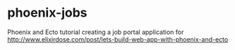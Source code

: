 phoenix-jobs
============

Phoenix and Ecto tutorial creating a job portal application for http://www.elixirdose.com/post/lets-build-web-app-with-phoenix-and-ecto
